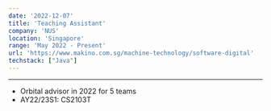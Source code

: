 ```yaml
---
date: '2022-12-07'
title: 'Teaching Assistant'
company: 'NUS'
location: 'Singapore'
range: 'May 2022 - Present'
url: 'https://www.makino.com.sg/machine-technology/software-digital'
techstack: ["Java"]
---
```

---

* Orbital advisor in 2022 for 5 teams
* AY22/23S1: CS2103T
